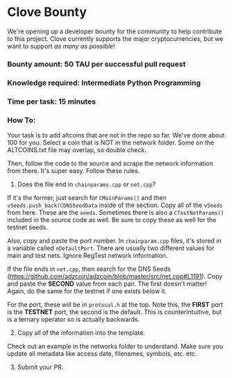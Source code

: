 # Clove Bounty
We're opening up a developer bounty for the community to help contribute to this project. Clove currently supports the major cryptocurrencies, but we want to support *as many as possible*!

### Bounty amount: 50 TAU per successful pull request
### Knowledge required: Intermediate Python Programming
### Time per task: 15 minutes
### How To:

Your task is to add altcoins that are not in the repo so far. We've done about 100 for you. Select a coin that is NOT in the network folder. Some on the ALTCOINS.txt file may overlap, so double check.

Then, follow the code to the source and scrape the network information from there. It's super easy. Follow these rules.

1. Does the file end in `chainparams.cpp` or `net.cpp`?

If it's the former, just search for `CMainParams()` and then `vSeeds.push_back(CDNSSeedData` inside of the section. Copy all of the `vSeeds` from here. These are the `seeds`. Sometimes there is also a `CTestNetParams()` included in the source code as well. Be sure to copy these as well for the testnet seeds.

Also, copy and paste the port number. In `chainparam.cpp` files, it's stored in a variable called `nDefaultPort`. There are usually two different values for main and test nets. Ignore RegTest network information.

If the file ends in `net.cpp`, then search for the DNS Seeds (https://github.com/adzcoin/adzcoin/blob/master/src/net.cpp#L1191). Copy and paste the **SECOND** value from each pair. The first doesn't matter! Again, do the same for the testnet if one exists below it.

For the port, these will be in `protocol.h` at the top. Note this, the **FIRST** port is the **TESTNET** port, the second is the default. This is counterintuitive, but is a ternary operator so is actually backwards.

2. Copy all of the information into the template.

Check out an example in the networks folder to understand. Make sure you update all metadata like access date, filenames, symbols, etc. etc.

3. Submit your PR.
